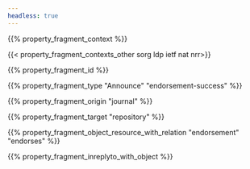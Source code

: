 ```yaml
---
headless: true
---
```


{{% property_fragment_context %}}

{{< property_fragment_contexts_other sorg ldp ietf nat nrr>}}

{{% property_fragment_id %}}

{{% property_fragment_type "Announce" "endorsement-success" %}}

{{% property_fragment_origin "journal" %}}

{{% property_fragment_target "repository" %}}

{{% property_fragment_object_resource_with_relation "endorsement" "endorses" %}}

{{% property_fragment_inreplyto_with_object %}}
